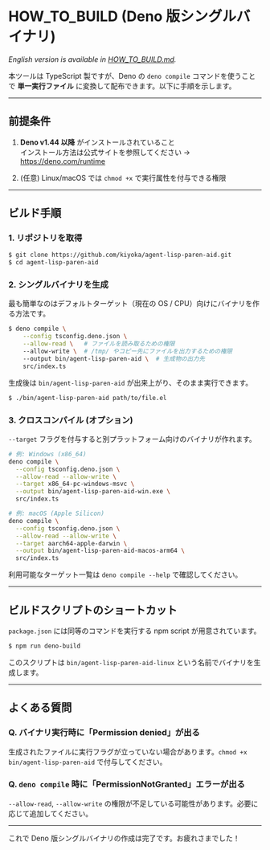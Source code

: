 # HOW_TO_BUILD (Deno 版シングルバイナリ)  
*English version is available in [HOW_TO_BUILD.md](HOW_TO_BUILD.md).* 

本ツールは TypeScript 製ですが、Deno の `deno compile` コマンドを使うことで **単一実行ファイル** に変換して配布できます。以下に手順を示します。

---

## 前提条件

1. **Deno v1.44 以降** がインストールされていること  
   インストール方法は公式サイトを参照してください → <https://deno.com/runtime>

2. (任意) Linux/macOS では `chmod +x` で実行属性を付与できる権限

---

## ビルド手順

### 1. リポジトリを取得

```bash
$ git clone https://github.com/kiyoka/agent-lisp-paren-aid.git
$ cd agent-lisp-paren-aid
```

### 2. シングルバイナリを生成

最も簡単なのはデフォルトターゲット（現在の OS / CPU）向けにバイナリを作る方法です。

```bash
$ deno compile \
    --config tsconfig.deno.json \
    --allow-read \   # ファイルを読み取るための権限
    --allow-write \  # /tmp/ やコピー先にファイルを出力するための権限
    --output bin/agent-lisp-paren-aid \  # 生成物の出力先
    src/index.ts
```

生成後は `bin/agent-lisp-paren-aid` が出来上がり、そのまま実行できます。

```bash
$ ./bin/agent-lisp-paren-aid path/to/file.el
```

### 3. クロスコンパイル (オプション)

`--target` フラグを付与すると別プラットフォーム向けのバイナリが作れます。

```bash
# 例: Windows (x86_64)
deno compile \
  --config tsconfig.deno.json \
  --allow-read --allow-write \
  --target x86_64-pc-windows-msvc \
  --output bin/agent-lisp-paren-aid-win.exe \
  src/index.ts

# 例: macOS (Apple Silicon)
deno compile \
  --config tsconfig.deno.json \
  --allow-read --allow-write \
  --target aarch64-apple-darwin \
  --output bin/agent-lisp-paren-aid-macos-arm64 \
  src/index.ts
```

利用可能なターゲット一覧は `deno compile --help` で確認してください。

---

## ビルドスクリプトのショートカット

`package.json` には同等のコマンドを実行する npm script が用意されています。

```bash
$ npm run deno-build
```

このスクリプトは `bin/agent-lisp-paren-aid-linux` という名前でバイナリを生成します。

---

## よくある質問

### Q. バイナリ実行時に「Permission denied」が出る

生成されたファイルに実行フラグが立っていない場合があります。`chmod +x bin/agent-lisp-paren-aid` で付与してください。

### Q. `deno compile` 時に「PermissionNotGranted」エラーが出る

`--allow-read`, `--allow-write` の権限が不足している可能性があります。必要に応じて追加してください。

---

これで Deno 版シングルバイナリの作成は完了です。お疲れさまでした！
